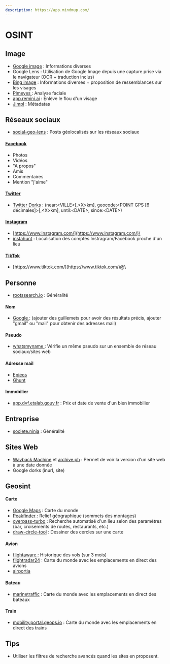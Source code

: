 ```yaml
---
description: https://app.mindmup.com/
---
```


# OSINT

## Image

* [Google image](https://images.google.com/) : Informations diverses
* Google Lens : Utilisation de Google Image depuis une capture prise via le navigateur (OCR + traduction inclus)
* [Bing image](https://www.bing.com/) : Informations diverses + proposition de ressemblances sur les visages
* [Pimeyes ](https://pimeyes.com/): Analyse faciale
* [app.remini.ai](https://app.remini.ai/) : Enlève le flou d'un visage
* [Jimpl](https://jimpl.com/) : Métadatas

## Réseaux sociaux

* [social-geo-lens](https://www.osintcombine.com/social-geo-lens) : Posts géolocalisés sur les réseaux sociaux

#### [Facebook](https://www.facebook.com/)

* Photos
* Vidéos
* "A propos"
* Amis
* Commentaires
* Mention "j'aime"

#### [Twitter](https://twitter.com/)

* [Twitter Dorks](https://twitter.com/search-advanced?lang=fr) : (near:\<VILLE>\[,\<X>km], geocode:\<POINT GPS \[6 décimales]>\[,\<X>km], until:\<DATE>, since:\<DATE>)

#### [Instagram](https://www.instagram.com/)

* [https://www.instagram.com/](https://www.instagram.com/)\<user>
* [instahunt](https://instahunt.co/) : Localisation des comptes Instragram/Facebook proche d'un lieu

#### [TikTok](https://www.tiktok.com/)

* [https://www.tiktok.com/](https://www.tiktok.com/)@\<user>

## Personne

* [rootssearch.io](https://www.rootssearch.io/search) : Généralité

#### Nom

* [Google ](https://www.google.fr/): (ajouter des guillemets pour avoir des résultats précis, ajouter "gmail" ou "mail" pour obtenir des adresses mail)

#### Pseudo

* [whatsmyname ](https://whatsmyname.app/): Vérifie un même pseudo sur un ensemble de réseau sociaux/sites web

#### Adresse mail

* [Epieos](https://epieos.com/)
* [Ghunt](https://github.com/mxrch/GHunt)

#### Immobilier

* [app.dvf.etalab.gouv.fr](https://app.dvf.etalab.gouv.fr/) : Prix et date de vente d'un bien immobilier

## Entreprise

* [societe.ninja](https://www.societe.ninja/) : Généralité

## Sites Web

* [Wayback Machine](https://archive.org/web/) et [archive.ph](https://archive.ph/) : Permet de voir la version d'un site web à une date donnée
* Google dorks (inurl, site)

## Geosint

#### Carte

* [Google Maps](https://www.google.fr/maps) : Carte du monde
* [Peakfinder ](https://www.peakfinder.org/): Relief géographique (sommets des montages)
* [overpass-turbo](https://overpass-turbo.eu/) : Recherche automatisé d'un lieu selon des paramètres (bar, croisements de routes, restaurants, etc.)
* [draw-circle-tool](https://www.mapdevelopers.com/draw-circle-tool.php) : Dessiner des cercles sur une carte

#### Avion

* [flightaware ](https://fr.flightaware.com/): Historique des vols (sur 3 mois)
* [flightradar24](https://www.flightradar24.com/) : Carte du monde avec les emplacements en direct des avions
* [airportia](https://www.airportia.com/)

#### Bateau

* [marinetraffic](https://www.marinetraffic.com/) : Carte du monde avec les emplacements en direct des bateaux

#### Train

* [mobility.portal.geops.io](https://mobility.portal.geops.io/) : Carte du monde avec les emplacements en direct des trains

## Tips

* Utiliser les filtres de recherche avancés quand les sites en proposent.

